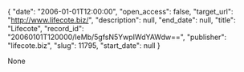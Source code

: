 {
  "date": "2006-01-01T12:00:00", 
  "open_access": false, 
  "target_url": "http://www.lifecote.biz/", 
  "description": null, 
  "end_date": null, 
  "title": "Lifecote", 
  "record_id": "20060101T120000/IeMb/5gfsN5YwpIWdYAWdw==", 
  "publisher": "lifecote.biz", 
  "slug": 11795, 
  "start_date": null
}

None